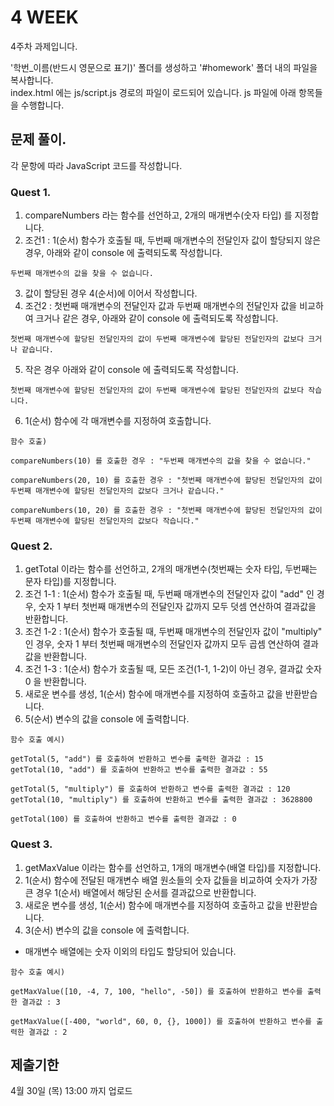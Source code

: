 # 4 WEEK

4주차 과제입니다.

'학번_이름(반드시 영문으로 표기)' 폴더를 생성하고 '#homework' 폴더 내의 파일을 복사합니다.<br/>
index.html 에는 js/script.js 경로의 파일이 로드되어 있습니다. js 파일에 아래 항목들을 수행합니다.


## 문제 풀이.
각 문항에 따라 JavaScript 코드를 작성합니다.


### Quest 1.
1) compareNumbers 라는 함수를 선언하고, 2개의 매개변수(숫자 타입) 를 지정합니다.
2) 조건1 : 1(순서) 함수가 호출될 때, 두번째 매개변수의 전달인자 값이 할당되지 않은 경우, 아래와 같이 console 에 출력되도록 작성합니다.
```
두번째 매개변수의 값을 찾을 수 없습니다.
```
3) 값이 할당된 경우 4(순서)에 이어서 작성합니다.
4) 조건2 : 첫번째 매개변수의 전달인자 값과 두번째 매개변수의 전달인자 값을 비교하여 크거나 같은 경우, 아래와 같이 console 에 출력되도록 작성합니다.
```
첫번째 매개변수에 할당된 전달인자의 값이 두번째 매개변수에 할당된 전달인자의 값보다 크거나 같습니다.
```
5) 작은 경우 아래와 같이 console 에 출력되도록 작성합니다.
```
첫번째 매개변수에 할당된 전달인자의 값이 두번째 매개변수에 할당된 전달인자의 값보다 작습니다.
```
6)  1(순서) 함수에 각 매개변수를 지정하여 호출합니다.
 
```
함수 호출)

compareNumbers(10) 를 호출한 경우 : "두번째 매개변수의 값을 찾을 수 없습니다."

compareNumbers(20, 10) 를 호출한 경우 : "첫번째 매개변수에 할당된 전달인자의 값이 두번째 매개변수에 할당된 전달인자의 값보다 크거나 같습니다."

compareNumbers(10, 20) 를 호출한 경우 : "첫번째 매개변수에 할당된 전달인자의 값이 두번째 매개변수에 할당된 전달인자의 값보다 작습니다."
```

### Quest 2.
1) getTotal 이라는 함수를 선언하고, 2개의 매개변수(첫번째는 숫자 타입, 두번째는 문자 타입)를 지정합니다.
2) 조건 1-1 : 1(순서) 함수가 호출될 때, 두번째 매개변수의 전달인자 값이 "add" 인 경우, 숫자 1 부터 첫번째 매개변수의 전달인자 값까지 모두 덧셈 연산하여 결과값을 반환합니다.
3) 조건 1-2 : 1(순서) 함수가 호출될 때, 두번째 매개변수의 전달인자 값이 "multiply" 인 경우, 숫자 1 부터 첫번째 매개변수의 전달인자 값까지 모두 곱셈 연산하여 결과값을 반환합니다.
4) 조건 1-3 : 1(순서) 함수가 호출될 때, 모든 조건(1-1, 1-2)이 아닌 경우, 결과값 숫자 0 을 반환합니다.
5) 새로운 변수를 생성, 1(순서) 함수에 매개변수를 지정하여 호출하고 값을 반환받습니다.
6) 5(순서) 변수의 값을 console 에 출력합니다.

```
함수 호출 예시)

getTotal(5, "add") 를 호출하여 반환하고 변수를 출력한 결과값 : 15
getTotal(10, "add") 를 호출하여 반환하고 변수를 출력한 결과값 : 55

getTotal(5, "multiply") 를 호출하여 반환하고 변수를 출력한 결과값 : 120
getTotal(10, "multiply") 를 호출하여 반환하고 변수를 출력한 결과값 : 3628800

getTotal(100) 를 호출하여 반환하고 변수를 출력한 결과값 : 0
```


### Quest 3.
1) getMaxValue 이라는 함수를 선언하고, 1개의 매개변수(배열 타입)를 지정합니다.
2) 1(순서) 함수에 전달된 매개변수 배열 원소들의 숫자 값들을 비교하여 숫자가 가장 큰 경우 1(순서) 배열에서 해당된 순서를 결과값으로 반환합니다.
3) 새로운 변수를 생성, 1(순서) 함수에 매개변수를 지정하여 호출하고 값을 반환받습니다.
4) 3(순서) 변수의 값을 console 에 출력합니다.
* 매개변수 배열에는 숫자 이외의 타입도 할당되어 있습니다.

```
함수 호출 예시)

getMaxValue([10, -4, 7, 100, "hello", -50]) 를 호출하여 반환하고 변수를 출력한 결과값 : 3

getMaxValue([-400, "world", 60, 0, {}, 1000]) 를 호출하여 반환하고 변수를 출력한 결과값 : 2
```


## 제출기한

4월 30일 (목) 13:00 까지 업로드